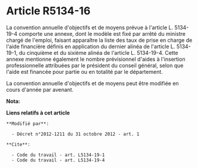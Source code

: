 # Article R5134-16

La convention annuelle d'objectifs et de moyens prévue à l'article L. 5134-19-4 comporte une annexe, dont le modèle est fixé
par arrêté du ministre chargé de l'emploi, faisant apparaître la liste des taux de prise en charge de l'aide financière
définis en application du dernier alinéa de l'article L. 5134-19-1, du cinquième et du sixième alinéa de l'article L.
5134-19-4. Cette annexe mentionne également le nombre prévisionnel d'aides à l'insertion professionnelle attribuées par le
président du conseil général, selon que l'aide est financée pour partie ou en totalité par le département. 

La convention annuelle d'objectifs et de moyens peut être modifiée en cours d'année par avenant.

**Nota:**



**Liens relatifs à cet article**

	**Modifié par**:

	  - Décret n°2012-1211 du 31 octobre 2012 - art. 1

	**Cite**:

	  - Code du travail - art. L5134-19-1
	  - Code du travail - art. L5134-19-4
